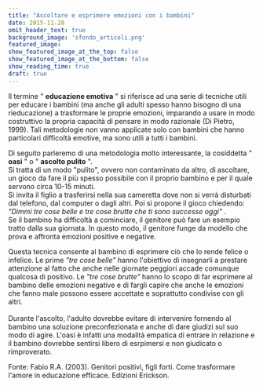 ```yaml
---
title: "Ascoltare e esprimere emozioni con i bambini"
date: 2015-11-28
omit_header_text: true
background_image: 'sfondo_articoli.png'
featured_image: 
show_featured_image_at_the_top: false
show_featured_image_at_the_bottom: false
show_reading_time: true
draft: true
---
```


  
Il termine " **educazione emotiva** " si riferisce ad una serie di tecniche
utili per educare i bambini (ma anche gli adulti spesso hanno bisogno di una
rieducazione) a trasformare le proprie emozioni, imparando a usare in modo
costruttivo la propria capacità di pensare in modo razionale (Di Pietro,
1999). Tali metodologie non vanno applicate solo con bambini che hanno
particolari difficoltà emotive, ma sono utili a tutti i bambini.  
  
Di seguito parleremo di una metodologia molto interessante, la cosiddetta "
**oasi** " o " **ascolto pulito** ".  
Si tratta di un modo "pulito", ovvero non contaminato da altro, di ascoltare,
un gioco da fare il più spesso possibile con il proprio bambino e per il quale
servono circa 10-15 minuti.  
Si invita il figlio a trasferirsi nella sua cameretta dove non si verrà
disturbati dal telefono, dal computer o dagli altri. Poi si propone il gioco
chiedendo: _"Dimmi tre cose belle e tre cose brutte che ti sono successe
oggi"_ .  
Se il bambino ha difficoltà a cominciare, il genitore può fare un esempio
tratto dalla sua giornata. In questo modo, il genitore funge da modello che
prova e affronta emozioni positive e negative.  
  
Questa tecnica consente al bambino di esprimere ciò che lo rende felice o
infelice. Le prime _"tre cose belle"_ hanno l'obiettivo di insegnarli a
prestare attenzione al fatto che anche nelle giornate peggiori accade comunque
qualcosa di positivo. Le _"tre cose brutte"_ hanno lo scopo di far esprimere
al bambino delle emozioni negative e di fargli capire che anche le emozioni
che fanno male possono essere accettate e soprattutto condivise con gli altri.  
​  
Durante l'ascolto, l'adulto dovrebbe evitare di intervenire fornendo al
bambino una soluzione preconfezionata e anche di dare giudizi sul suo modo di
agire. L'oasi è infatti una modalità empatica di entrare in relazione e il
bambino dovrebbe sentirsi libero di esrpimersi e non giudicato o rimproverato.  
  
Fonte: Fabio R.A. (2003). Genitori positivi, figli forti. Come trasformare
l'amore in educazione efficace. Edizioni Erickson.

